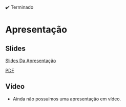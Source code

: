 ✔️ Terminado
# Apresentação

## Slides

[Slides Da Apresentação](https://www.canva.com/design/DAGRhj23zcc/aQrwzIZ5fYa6ER62LbQu6w/edit?utm_content=DAGRhj23zcc&utm_campaign=designshare&utm_medium=link2&utm_source=sharebutton)

[PDF](<../Slides/grupo 3.pdf>)

## Vídeo

- Ainda não possuímos uma apresentação em vídeo.
